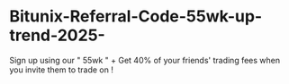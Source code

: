 # Bitunix-Referral-Code-55wk-up-trend-2025-
Sign up using our  " 55wk " + Get 40% of your friends' trading fees when you invite them to trade on !
